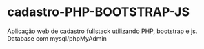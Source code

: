 # cadastro-PHP-BOOTSTRAP-JS
Aplicação web de cadastro fullstack utilizando PHP, bootstrap e js. Database com mysql/phpMyAdmin
